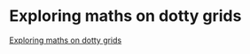Exploring maths on dotty grids
====

[Exploring maths on dotty grids](http://nrich.maths.org/10791)
